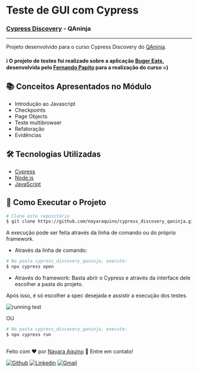 # Teste de GUI com Cypress
### [Cypress Discovery](https://qaninja.academy/curso/cypress-discovery/) - QAninja
---
Projeto desenvolvido para o curso Cypress Discovery do [QAninja](https://qaninja.academy/).

#### :information_source: O projeto de testes foi realizado sobre a aplicação [Buger Eats](https://buger-eats-qa.vercel.app), desenvolvida pelo [Fernando Papito](https://www.linkedin.com/in/papitoio/) para a realização do curso =)

## :books: Conceitos Apresentados no Módulo
- Introdução ao Javascript
- Checkpoints
- Page Objects
- Teste multibrowser
- Refatoração
- Evidências


## :hammer_and_wrench: Tecnologias Utilizadas
- [Cypress](https://www.cypress.io/)
- [Node.js](https://nodejs.org/en/)
- [JavaScript](https://developer.mozilla.org/pt-BR/docs/Web/JavaScript)


## :checkered_flag: Como Executar o Projeto
```bash
# Clone este repositório
$ git clone https://github.com/nayaraquino/cypress_discovery_qaninja.git
```
A execução pode ser feita através da linha de comando ou do próprio framework.
- Através da linha de comando:
```bash
# Na pasta cypress_discovery_qaninja, execute:
$ npx cypress open
```
- Através do framework:
Basta abrir o Cypress e através da interface dele escolher a pasta do projeto.

Após isso, é só escolher a spec desejada e assistir a execução dos testes.


![running test](https://user-images.githubusercontent.com/71460952/114319822-7ec79a80-9ae9-11eb-951e-66e0c20e730a.gif)

OU

```bash
# Na pasta cypress_discovery_qaninja, execute:
$ npx cypress run
```


##
Feito com ❤️ por <a href="https://www.linkedin.com/in/nayaraquino/">Nayara Aquino</a> :wave: Entre em contato!

[![Github](https://img.shields.io/badge/-Github-595D60?style=flat-square&logo=Github&logoColor=white&link=https://github.com/nayaraquino/)](https://github.com/nayaraquino/)
[![Linkedin](https://img.shields.io/badge/-LinkedIn-595D60?style=flat-square&logo=Linkedin&logoColor=white&link=https://www.linkedin.com/in/nayaraquino//)](https://www.linkedin.com/in/nayaraquino/)
[![Gmail](https://img.shields.io/badge/-Gmail-595D60?style=flat-square&logo=Gmail&logoColor=white&link=mailto:nayaraquino7@gmail.com/)](mailto:nayaraquino7@gmail.com/)
